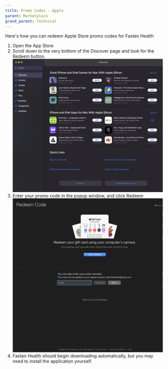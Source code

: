 ```yaml
---
title: Promo Codes - Apple
parent: Marketplace
grand_parent: Technical
---
```


Here's how you can redeem Apple Store promo codes for Fasten Health

1. Open the App Store
2.  Scroll down to the very bottom of the Discover page and look for the Redeem button.
   ![](img/Screen%20Shot%202024-02-01%20at%207.53.28%20AM.png)
3. Enter your promo code in the popup window, and click Redeem
   ![](img/Screen%20Shot%202024-02-01%20at%205.13.39%20PM.png)
4. Fasten Health should begin downloading automatically, but you may need to install the application yourself.